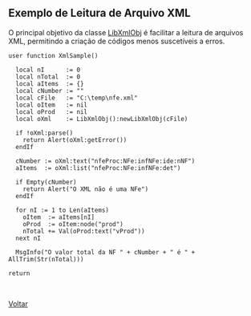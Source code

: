 ## Exemplo de Leitura de Arquivo XML

O principal objetivo da classe [LibXmlObj](#) é facilitar a leitura de arquivos XML, permitindo a 
criação de códigos menos suscetíveis a erros.

```xbase
user function XmlSample()

  local nI      := 0
  local nTotal  := 0
  local aItems  := {}
  local cNumber := ""
  local cFile   := "C:\temp\nfe.xml"  
  local oItem   := nil
  local oProd   := nil  
  local oXml    := LibXmlObj():newLibXmlObj(cFile)

  if !oXml:parse()	
    return Alert(oXml:getError())
  endIf

  cNumber := oXml:text("nfeProc:NFe:infNFe:ide:nNF")
  aItems  := oXml:list("nfeProc:NFe:infNFe:det")

  if Empty(cNumber)
    return Alert("O XML não é uma NFe")
  endIf

  for nI := 1 to Len(aItems)
    oItem  := aItems[nI]
    oProd  := oItem:node("prod")
    nTotal += Val(oProd:text("vProd"))
  next nI

  MsgInfo("O valor total da NF " + cNumber + " é " + AllTrim(Str(nTotal)))

return
```

<br/>

[Voltar](../index)